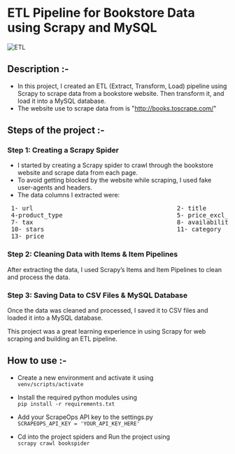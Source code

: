 # ETL Pipeline for Bookstore Data using Scrapy and MySQL
  
![ETL](https://github.com/MoohamedElsayed/Book-Scraper-MySQL-ETL./assets/108439954/886f9e7f-23a9-4a8e-921e-6cfa1ba2032f)
  


## Description :-
* In this project, I created an ETL (Extract, Transform, Load) pipeline using Scrapy to scrape data from a bookstore website. Then transform it, and load it into a MySQL database.
* The website use to scrape data from is "http://books.toscrape.com/"


## Steps of the project :-
### Step 1: Creating a Scrapy Spider
* I started by creating a Scrapy spider to crawl through the bookstore website and scrape data from each page.  
* To avoid getting blocked by the website while scraping, I used fake user-agents and headers.   
* The data columns I extracted were:
 <pre>
 1- url                                       2- title                                     3- upc
 4-product_type                               5- price_excl_tax                            6- price_incl_tax
 7- tax                                       8- availability                              9- num_reviews
 10- stars                                    11- category                                 12- description
 13- price
</pre>
### Step 2: Cleaning Data with Items & Item Pipelines    
After extracting the data, I used Scrapy’s Items and Item Pipelines to clean and process the data.    

### Step 3: Saving Data to CSV Files & MySQL Database    
Once the data was cleaned and processed, I saved it to CSV files and loaded it into a MySQL database.    


This project was a great learning experience in using Scrapy for web scraping and building an ETL pipeline.

## How to use :-

* Create a new environment and activate it using   
``` venv/scripts/activate ```

* Install the required python modules using    
``` pip install -r requirements.txt ```

* Add your ScrapeOps API key to the settings.py    
``` SCRAPEOPS_API_KEY = 'YOUR_API_KEY_HERE' ```

* Cd into the project spiders and Run the project using    
``` scrapy crawl bookspider ```
